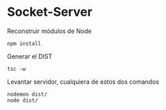 

# Socket-Server


Reconstruir módulos de Node
```
npm install
```


Generar el DIST
```
tsc -w
```

Levantar servidor, cualquiera de estos dos comandos
```
nodemon dist/
node dist/
``` 
